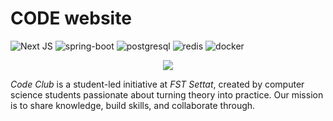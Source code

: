 # CODE website

![Next JS](https://img.shields.io/badge/Next-black?style=for-the-badge&logo=next.js&logoColor=white)
![spring-boot](https://img.shields.io/badge/Spring_Boot-6DB33F?style=for-the-badge&logo=spring-boot&logoColor=white)
![postgresql](https://img.shields.io/badge/PostgreSQL-316192?style=for-the-badge&logo=postgresql&logoColor=white)
![redis](https://img.shields.io/badge/redis-%23DD0031.svg?&style=for-the-badge&logo=redis&logoColor=white)
![docker](https://img.shields.io/badge/Docker-2CA5E0?style=for-the-badge&logo=docker&logoColor=white)

<a href="https://github.com/Ilyass-Bougati/club-code-website/graphs/contributors">
  <p align="center">
  <img src="https://contrib.rocks/image?repo=Ilyass-Bougati/club-code-website" />
  </p>
</a>


*Code Club* is a student-led initiative at *FST Settat*, created by computer science students passionate about turning theory into practice. Our mission is to share knowledge, build skills, and collaborate through.
